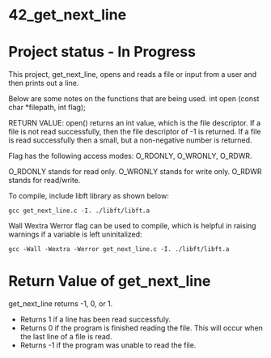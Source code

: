 # 42_get_next_line
# Project status - In Progress
This project, get_next_line, opens and reads a file or input from a user and then prints out a line.

Below are some notes on the functions that are being used.
int	 open	(const char *filepath,	 int flag);

RETURN VALUE: open() returns an int value, which is the file descriptor. If a file is not read successfully, then the file descriptor of -1 is returned. If a file is read successfully then a small, but a non-negative number is returned.

Flag has the following access modes: O_RDONLY, O_WRONLY, O_RDWR.

O_RDONLY stands for read only. O_WRONLY stands for write only. O_RDWR stands for read/write.

To compile, include libft library as shown below:
```
gcc get_next_line.c -I. ./libft/libft.a
```
Wall Wextra Werror flag can be used to compile, which is helpful in raising warnings if a variable is left uninitalized:
```
gcc -Wall -Wextra -Werror get_next_line.c -I. ./libft/libft.a
```
# Return Value of get_next_line
get_next_line returns -1, 0, or 1.
+ Returns 1 if a line has been read successfuly.
+ Returns 0 if the program is finished reading the file. This will occur when the last line of a file is read.
+ Returns -1 if the program was unable to read the file.
